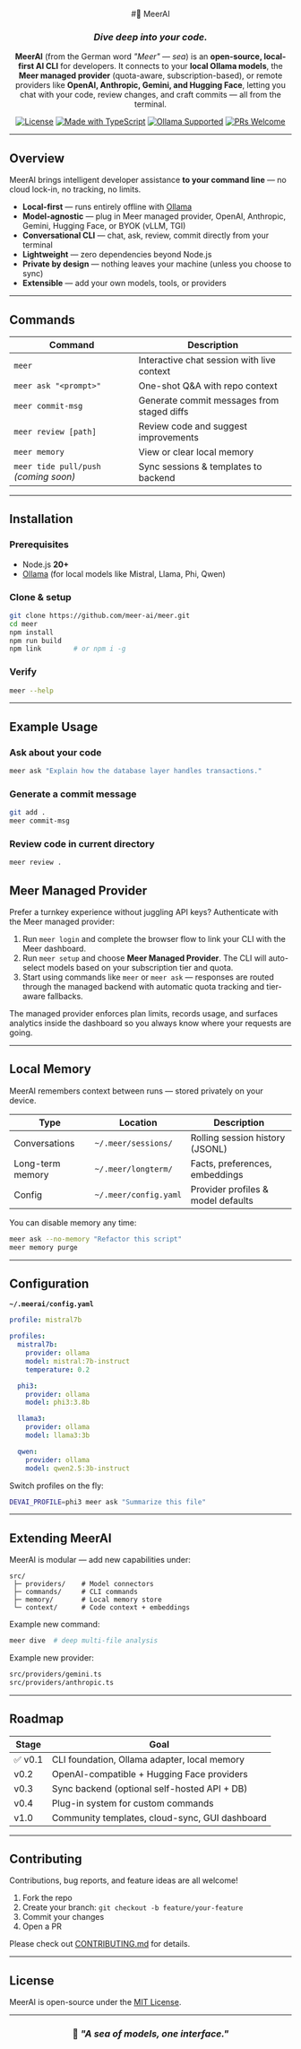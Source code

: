 <div align="center">

#🌊 MeerAI
### _Dive deep into your code._

**MeerAI** (from the German word _"Meer"_ — *sea*) is an **open-source, local-first AI CLI** for developers.
It connects to your **local Ollama models**, the **Meer managed provider** (quota-aware, subscription-based), or remote providers like **OpenAI, Anthropic, Gemini, and Hugging Face**,
letting you chat with your code, review changes, and craft commits — all from the terminal.

[![License](https://img.shields.io/github/license/meerai/meer)](LICENSE)
[![Made with TypeScript](https://img.shields.io/badge/made%20with-TypeScript-blue.svg)](https://www.typescriptlang.org/)
[![Ollama Supported](https://img.shields.io/badge/Ollama-Supported-green.svg)](https://ollama.ai)
[![PRs Welcome](https://img.shields.io/badge/PRs-welcome-brightgreen.svg)](CONTRIBUTING.md)

</div>

---

## Overview

MeerAI brings intelligent developer assistance **to your command line** — no cloud lock-in, no tracking, no limits.

- **Local-first** — runs entirely offline with [Ollama](https://ollama.ai)
- **Model-agnostic** — plug in Meer managed provider, OpenAI, Anthropic, Gemini, Hugging Face, or BYOK (vLLM, TGI)
- **Conversational CLI** — chat, ask, review, commit directly from your terminal
- **Lightweight** — zero dependencies beyond Node.js
- **Private by design** — nothing leaves your machine (unless you choose to sync)
- **Extensible** — add your own models, tools, or providers

---

## Commands

| Command | Description |
|----------|-------------|
| `meer` | Interactive chat session with live context |
| `meer ask "<prompt>"` | One-shot Q&A with repo context |
| `meer commit-msg` | Generate commit messages from staged diffs |
| `meer review [path]` | Review code and suggest improvements |
| `meer memory` | View or clear local memory |
| `meer tide pull/push` _(coming soon)_ | Sync sessions & templates to backend |

---

## Installation

### Prerequisites
- Node.js **20+**
- [Ollama](https://ollama.ai) (for local models like Mistral, Llama, Phi, Qwen)

### Clone & setup
```bash
git clone https://github.com/meer-ai/meer.git
cd meer
npm install
npm run build
npm link        # or npm i -g
````

### Verify

```bash
meer --help
```

---

## Example Usage

### Ask about your code

```bash
meer ask "Explain how the database layer handles transactions."
```

### Generate a commit message

```bash
git add .
meer commit-msg
```

### Review code in current directory

```bash
meer review .
```

## Meer Managed Provider

Prefer a turnkey experience without juggling API keys? Authenticate with the Meer managed provider:

1. Run `meer login` and complete the browser flow to link your CLI with the Meer dashboard.
2. Run `meer setup` and choose **Meer Managed Provider**. The CLI will auto-select models based on your subscription tier and quota.
3. Start using commands like `meer` or `meer ask` — responses are routed through the managed backend with automatic quota tracking and tier-aware fallbacks.

The managed provider enforces plan limits, records usage, and surfaces analytics inside the dashboard so you always know where your requests are going.

---

## Local Memory

MeerAI remembers context between runs — stored privately on your device.

| Type             | Location                | Description                        |
| ---------------- | ----------------------- | ---------------------------------- |
| Conversations    | `~/.meer/sessions/`   | Rolling session history (JSONL)    |
| Long-term memory | `~/.meer/longterm/`   | Facts, preferences, embeddings     |
| Config           | `~/.meer/config.yaml` | Provider profiles & model defaults |

You can disable memory any time:

```bash
meer ask --no-memory "Refactor this script"
meer memory purge
```

---

## Configuration

**`~/.meerai/config.yaml`**

```yaml
profile: mistral7b

profiles:
  mistral7b:
    provider: ollama
    model: mistral:7b-instruct
    temperature: 0.2

  phi3:
    provider: ollama
    model: phi3:3.8b

  llama3:
    provider: ollama
    model: llama3:3b

  qwen:
    provider: ollama
    model: qwen2.5:3b-instruct
```

Switch profiles on the fly:

```bash
DEVAI_PROFILE=phi3 meer ask "Summarize this file"
```

---

## Extending MeerAI

MeerAI is modular — add new capabilities under:

```
src/
 ├─ providers/    # Model connectors
 ├─ commands/     # CLI commands
 ├─ memory/       # Local memory store
 └─ context/      # Code context + embeddings
```

Example new command:

```bash
meer dive  # deep multi-file analysis
```

Example new provider:

```bash
src/providers/gemini.ts
src/providers/anthropic.ts
```

---

## Roadmap

| Stage   | Goal                                           |
| ------- | ---------------------------------------------- |
| ✅ v0.1  | CLI foundation, Ollama adapter, local memory   |
| v0.2    | OpenAI-compatible + Hugging Face providers     |
| v0.3    | Sync backend (optional self-hosted API + DB)   |
| v0.4    | Plug-in system for custom commands             |
| v1.0    | Community templates, cloud-sync, GUI dashboard |

---

## Contributing

Contributions, bug reports, and feature ideas are all welcome!

1. Fork the repo
2. Create your branch: `git checkout -b feature/your-feature`
3. Commit your changes
4. Open a PR

Please check out [CONTRIBUTING.md](CONTRIBUTING.md) for details.

---

## License

MeerAI is open-source under the [MIT License](LICENSE).

---

<div align="center">

### 🌊 *"A sea of models, one interface."*

</div>
